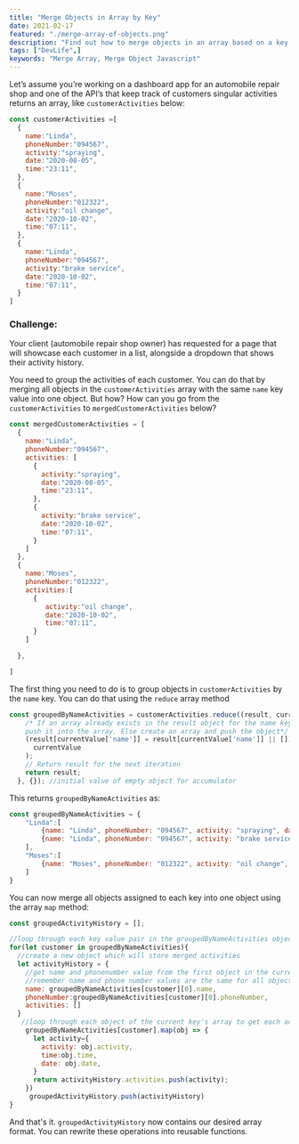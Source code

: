 ```yaml
---
title: "Merge Objects in Array by Key"
date: 2021-02-17
featured: "./merge-array-of-objects.png"
description: "Find out how to merge objects in an array based on a key and create a new array that contains the merged objects."
tags: ["DevLife",]
keywords: "Merge Array, Merge Object Javascript"
---
```


Let’s assume you’re working on a dashboard app for an automobile repair shop and one of the API’s that keep track of customers singular activities returns an array, like `customerActivities` below:

```js
const customerActivities =[
  {
    name:"Linda",
    phoneNumber:"094567",
    activity:"spraying",
    date:"2020-08-05",
    time:"23:11",
  },
  {
    name:"Moses",
    phoneNumber:"012322",
    activity:"oil change",
    date:"2020-10-02",
    time:"07:11",
  },
  {
    name:"Linda",
    phoneNumber:"094567",
    activity:"brake service",
    date:"2020-10-02",
    time:"07:11",
  }
]
```

### Challenge:

Your client (automobile repair shop owner) has requested for a page that will showcase each customer in a list, alongside a dropdown that shows their activity history.

You need to group the activities of each customer. You can do that by merging all objects in the `customerActivities` array with the same `name` key value into one object. But how? How can you go from the `customerActivities` to `mergedCustomerActivities` below?

```js
const mergedCustomerActivities = [
  {
    name:"Linda",
    phoneNumber:"094567",
    activities: [
      {
        activity:"spraying",
        date:"2020-08-05",
        time:"23:11",
      },
      {
        activity:"brake service",
        date:"2020-10-02",
        time:"07:11",
      }
    ]
  },
  {
    name:"Moses",
    phoneNumber:"012322",
    activities:[
      {
         activity:"oil change",
         date:"2020-10-02",
         time:"07:11",
      }
    ]

  },

]
```

The first thing you need to do is to group objects in `customerActivities` by the `name` key. You can do that using the `reduce` array method

```js
const groupedByNameActivities = customerActivities.reduce((result, currentValue) => {
    /* If an array already exists in the result object for the name key of the current object,
    push it into the array. Else create an array and push the object*/
    (result[currentValue['name']] = result[currentValue['name']] || []).push(
      currentValue
    );
    // Return result for the next iteration
    return result;
  }, {}); //initial value of empty object for accumulator

```

This returns `groupedByNameActivities` as:

```js
const groupedByNameActivities = {
    "Linda":[
        {name: "Linda", phoneNumber: "094567", activity: "spraying", date: "2020-08-05", time: "23:11"}
        {name: "Linda", phoneNumber: "094567", activity: "brake service", date: "2020-10-02", time: "07:11"}
    ],
    "Moses":[
        {name: "Moses", phoneNumber: "012322", activity: "oil change", date: "2020-10-02", time: "07:11"}
    ]
}
```

You can now merge all objects assigned to each key into one object using the array `map` method:

```js
const groupedActivityHistory = [];

//loop through each key value pair in the groupedByNameActivities object
for(let customer in groupedByNameActivities){
  //create a new object which will store merged activities
  let activityHistory = {
    //get name and phonenumber value from the first object in the current key's array value.
    //remember name and phone number values are the same for all objects in the current key's array value
    name: groupedByNameActivities[customer][0].name,
    phoneNumber:groupedByNameActivities[customer][0].phoneNumber,
    activities: []
  }
   //loop through each object of the current key's array to get each activity details.
    groupedByNameActivities[customer].map(obj => {
      let activity={
        activity: obj.activity,
        time:obj.time,
        date: obj.date,
      }
      return activityHistory.activities.push(activity);
    })
     groupedActivityHistory.push(activityHistory)
}
```

And that's it. `groupedActivityHistory` now contains our desired array format. You can rewrite these operations into reusable functions.
